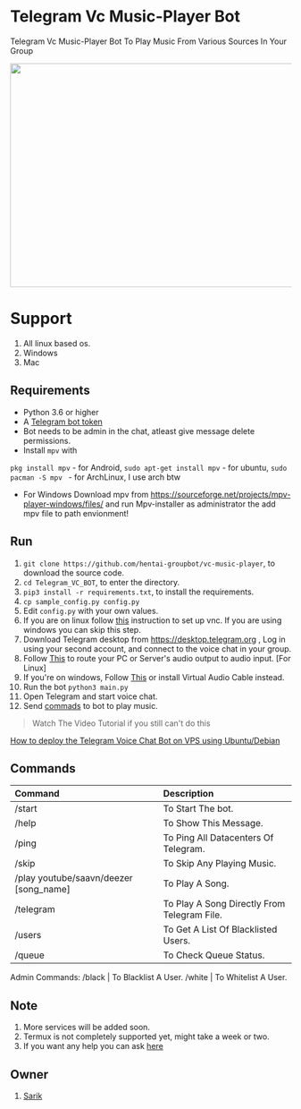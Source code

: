 # Telegram Vc Music-Player Bot

Telegram Vc Music-Player Bot To Play Music From Various Sources In Your Group

<img src="https://i.imgur.com/8S8NVy0.png" width="530" height="400">


# Support

1. All linux based os.
2. Windows
3. Mac


## Requirements

- Python 3.6 or higher
- A [Telegram bot token](//t.me/botfather)
- Bot needs to be admin in the chat, atleast give message delete permissions.
- Install `mpv` with

`pkg install mpv` - for Android,  `sudo apt-get install mpv` - for ubuntu, `sudo pacman -S mpv `  - for ArchLinux, I use arch btw
- For Windows Download mpv from https://sourceforge.net/projects/mpv-player-windows/files/ and run Mpv-installer as administrator the add mpv file to path envionment!

## Run

1. `git clone https://github.com/hentai-groupbot/vc-music-player`, to download the source code.
2. `cd Telegram_VC_BOT`, to enter the directory.
3. `pip3 install -r requirements.txt`, to install the requirements.
4. `cp sample_config.py config.py`
5. Edit `config.py` with your own values.
6. If you are on linux follow [this](https://github.com/thehamkercat/Telegram_VC_Bot/blob/master/vnc.md) 
instruction to set up vnc. If you are using windows you can skip this step.
6. Download Telegram desktop from https://desktop.telegram.org , Log in using your second account, and connect 
to 
the 
voice chat in your group.
7. Follow [This](https://unix.stackexchange.com/questions/82259/how-to-pipe-audio-output-to-mic-input) to route 
your PC or Server's audio output to audio input. [For Linux]
8. If you're on windows, Follow 
[This](https://superuser.com/questions/1133750/set-output-audio-of-windows-as-input-audio-of-microphone) or install Virtual Audio Cable instead.
9. Run the bot `python3 main.py`
10. Open Telegram and start voice chat.
11. Send [commads](https://github.com/thehamkercat/Telegram_VC_Bot/blob/master/README.md#commands) to bot to 
play music.

> Watch The Video Tutorial if you still can't do this 

[How to deploy the Telegram Voice Chat Bot on VPS using Ubuntu/Debian](https://youtu.be/DozNTe_cydw)

## Commands
Command | Description
:--- | :---
/start | To Start The bot.
/help | To Show This Message.
/ping | To Ping All Datacenters Of Telegram.
/skip | To Skip Any Playing Music.
/play youtube/saavn/deezer [song_name] | To Play A Song.
/telegram | To Play A Song Directly From Telegram File.
/users | To Get A List Of Blacklisted Users.
/queue | To Check Queue Status.
Admin Commands:
/black | To Blacklist A User.
/white | To Whitelist A User.

## Note

1. More services will be added soon.
2. Termux is not completely supported yet, might take a week or two.
3. If you want any help you can ask [here](http://tg://user?id=1489645954)

## Owner
1. [Sarik](http://t.me/sarik_xd)
